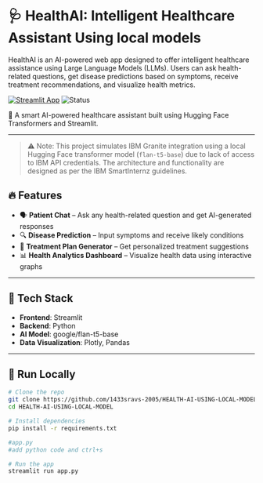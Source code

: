# 🩺 HealthAI: Intelligent Healthcare Assistant Using local models 

HealthAI is an AI-powered web app designed to offer intelligent healthcare assistance using Large Language Models (LLMs). Users can ask health-related questions, get disease predictions based on symptoms, receive treatment recommendations, and visualize health metrics.

[![Streamlit App](https://img.shields.io/badge/Live%20App-Click%20Here-brightgreen?style=for-the-badge&logo=streamlit)](https://health-ai-using-local-model-h9vvlpf7vyapp5fqfaae7di.streamlit.app/)
![Status](https://img.shields.io/badge/Status-Under%20Development-yellow?style=for-the-badge)




🚀 A smart AI-powered healthcare assistant built using Hugging Face Transformers and Streamlit.


---
> ⚠️ Note:
This project simulates IBM Granite integration using a local Hugging Face transformer model (`flan-t5-base`) due to lack of access to IBM API credentials.
The architecture and functionality are designed as per the IBM SmartInternz guidelines.

## 🔥 Features

- 🗣️ **Patient Chat** – Ask any health-related question and get AI-generated responses
- 🔍 **Disease Prediction** – Input symptoms and receive likely conditions
- 💊 **Treatment Plan Generator** – Get personalized treatment suggestions
- 📊 **Health Analytics Dashboard** – Visualize health data using interactive graphs

---

## 🧠 Tech Stack

- **Frontend**: Streamlit
- **Backend**: Python
- **AI Model**: google/flan-t5-base
- **Data Visualization**: Plotly, Pandas

---

## 🚀 Run Locally

```bash
# Clone the repo
git clone https://github.com/1433sravs-2005/HEALTH-AI-USING-LOCAL-MODEL.git
cd HEALTH-AI-USING-LOCAL-MODEL

# Install dependencies
pip install -r requirements.txt

#app.py
#add python code and ctrl+s

# Run the app
streamlit run app.py
